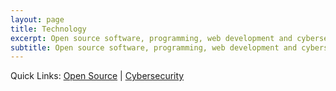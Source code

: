 ```yaml
---
layout: page
title: Technology
excerpt: Open source software, programming, web development and cybersecurity.
subtitle: Open source software, programming, web development and cybersecurity.
---
```


<div class="alert alert-secondary" role="alert">
	Quick Links: <a href="/open-source/" class="alert-link">Open Source</a> | <a href="/security/" class="alert-link">Cybersecurity</a>
</div>